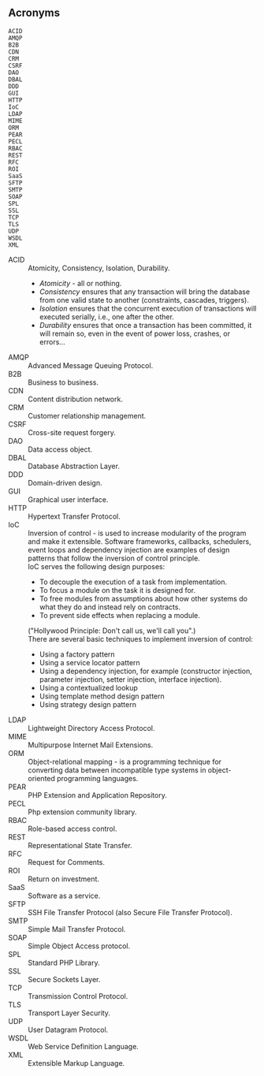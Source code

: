 Acronyms
-

````
ACID
AMQP
B2B
CDN
CRM
CSRF
DAO
DBAL
DDD
GUI
HTTP
IoC
LDAP
MIME
ORM
PEAR
PECL
RBAC
REST
RFC
ROI
SaaS
SFTP
SMTP
SOAP
SPL
SSL
TCP
TLS
UDP
WSDL
XML
````

<dl>

<dt>ACID</dt>
<dd>
    Atomicity, Consistency, Isolation, Durability.
    <ul>
        <li><i>Atomicity</i> - all or nothing.</li>
        <li><i>Consistency</i> ensures that any transaction will bring the database from one valid state to another (constraints, cascades, triggers).</li>
        <li><i>Isolation</i> ensures that the concurrent execution of transactions will executed serially, i.e., one after the other.</li>
        <li><i>Durability</i> ensures that once a transaction has been committed, it will remain so, even in the event of power loss, crashes, or errors...</li>
    </ul>
</dd>

<dt>AMQP</dt>
<dd>Advanced Message Queuing Protocol.</dd>

<dt>B2B</dt>
<dd>Business to business.</dd>

<dt>CDN</dt>
<dd>Content distribution network.</dd>

<dt>CRM</dt>
<dd>Customer relationship management.</dd>

<dt>CSRF</dt>
<dd>Cross-site request forgery.</dd>

<dt>DAO</dt>
<dd>Data access object.</dd>

<dt>DBAL</dt>
<dd>Database Abstraction Layer.</dd>

<dt>DDD</dt>
<dd>Domain-driven design.</dd>

<dt>GUI</dt>
<dd>Graphical user interface.</dd>

<dt>HTTP</dt>
<dd>Hypertext Transfer Protocol.</dd>

<dt>IoC</dt>
<dd>
    Inversion of control - is used to increase modularity of the program and make it extensible.
    Software frameworks, callbacks, schedulers, event loops and dependency injection
    are examples of design patterns that follow the inversion of control principle.
    <br>IoC serves the following design purposes:
    <ul>
        <li>To decouple the execution of a task from implementation.</li>
        <li>To focus a module on the task it is designed for.</li>
        <li>
            To free modules from assumptions about how other systems do
            what they do and instead rely on contracts.
        </li>
        <li>To prevent side effects when replacing a module.</li>
    </ul>
    ("Hollywood Principle: Don't call us, we'll call you".)
    <br>There are several basic techniques to implement inversion of control:
    <ul>
        <li>Using a factory pattern</li>
        <li>Using a service locator pattern</li>
        <li>
            Using a dependency injection, for example
            (constructor injection, parameter injection, setter injection, interface injection).
        </li>
        <li>Using a contextualized lookup</li>
        <li>Using template method design pattern</li>
        <li>Using strategy design pattern</li>
    </ul>
</dd>

<dt>LDAP</dt>
<dd>Lightweight Directory Access Protocol.</dd>

<dt>MIME</dt>
<dd>Multipurpose Internet Mail Extensions.</dd>

<dt>ORM</dt>
<dd>
Object-relational mapping - is a programming technique
for converting data between incompatible type systems in object-oriented programming languages.
</dd>

<dt>PEAR</dt>
<dd>PHP Extension and Application Repository.</dd>

<dt>PECL</dt>
<dd>Php extension community library.</dd>

<dt>RBAC</dt>
<dd>Role-based access control.</dd>

<dt>REST</dt>
<dd>Representational State Transfer.</dd>

<dt>RFC</dt>
<dd>Request for Comments.</dd>

<dt>ROI</dt>
<dd>Return on investment.</dd>

<dt>SaaS</dt>
<dd>Software as a service.</dd>

<dt>SFTP</dt>
<dd>SSH File Transfer Protocol (also Secure File Transfer Protocol).</dd>

<dt>SMTP</dt>
<dd>Simple Mail Transfer Protocol.</dd>

<dt>SOAP</dt>
<dd>Simple Object Access protocol.</dd>

<dt>SPL</dt>
<dd>Standard PHP Library.</dd>

<dt>SSL</dt>
<dd>Secure Sockets Layer.</dd>

<dt>TCP</dt>
<dd>Transmission Control Protocol.</dd>

<dt>TLS</dt>
<dd>Transport Layer Security.</dd>

<dt>UDP</dt>
<dd>User Datagram Protocol.</dd>

<dt>WSDL</dt>
<dd>Web Service Definition Language.</dd>

<dt>XML</dt>
<dd>Extensible Markup Language.</dd>

</dl>
